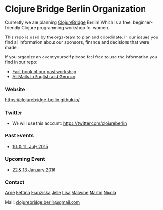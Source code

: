 # Clojure Bridge Berlin Organization 
Currently we are planning [ClojureBridge](http://www.clojurebridge.org/) Berlin!
Which is a free, beginner-friendly Clojure programming workshop for women.  

This repo is used by the orga-team to plan and coordinate.
In our issues you find all information about our sponsors, finance and decisions that were made.


If you organize an event yourself please feel free to use the information you find in our repo:
- [Fact book of our past workshop](https://github.com/clojurebridge-berlin/organization/blob/master/2015-07-11-factbook.md)
- [All Mails in English and German](https://github.com/clojurebridge-berlin/organization/tree/master/email_templates).

### Website
https://clojurebridge-berlin.github.io/

### Twitter
- We will use this account: https://twitter.com/clojureberlin

### Past Events
- [10. & 11. July 2015](http://www.clojurebridge.org/events/2015-07-10-berlin)

### Upcoming Event
- [22 & 13 January 2016](http://www.clojurebridge.org/events/2016-01-22-berlin)

### Contact
[Arne](https://twitter.com/plexus)
[Bettina](https://twitter.com/thatbettina)
[Franziska](https://twitter.com/franschm)
[Jelle](https://twitter.com/jellea)
[Lisa](http://lislis.de/)
[Malwine](https://twitter.com/malweene)
[Martin](https://twitter.com/martinklepsch)
[Nicola](https://twitter.com/nicsnet)

Mail: clojurebridge.berlin@gmail.com
